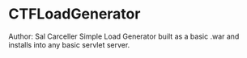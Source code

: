 # CTFLoadGenerator
Author: Sal Carceller
Simple Load Generator built as a basic .war and installs into any basic servlet server.


